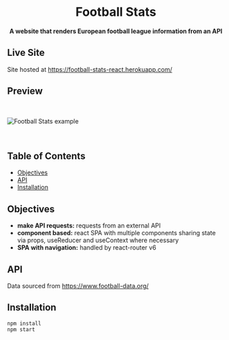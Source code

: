 <h1 align="center">Football Stats</h1>

<div align="center">
  <strong>A website that renders European football league information from an API</strong>
</div>

## Live Site

Site hosted at https://football-stats-react.herokuapp.com/

## Preview

<br />

![Football Stats example](./public/assets/footballStats.gif)

<br />

## Table of Contents

-   [Objectives](#Objectives)
-   [API](#api)
-   [Installation](#installation)

## Objectives

-   **make API requests:** requests from an external API
-   **component based:** react SPA with multiple components sharing state via props, useReducer and useContext where necessary
-   **SPA with navigation:** handled by react-router v6

## API

Data sourced from https://www.football-data.org/

## Installation

`npm install`\
`npm start`
